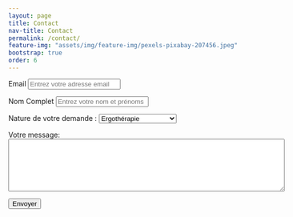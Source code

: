```yaml
---
layout: page
title: Contact
nav-title: Contact
permalink: /contact/
feature-img: "assets/img/feature-img/pexels-pixabay-207456.jpeg"
bootstrap: true   
order: 6
---
```


<form accept-charset="UTF-8" action="https://getform.io/{FORM_ENDPOINT}" method="POST" enctype="multipart/form-data" target="_blank">
          <p>
          <div class="form-group">
            <label for="exampleInputEmail1" required="required">Email</label>
            <input type="email" name="email" class="form-control" id="exampleInputEmail1" aria-describedby="emailHelp" placeholder="Entrez votre adresse email">
          </div> 
          </p>
          <p>
          <div class="form-group">
            <label for="exampleInputName">Nom Complet</label>
            <input type="text" name="name" class="form-control col-xs-4" id="exampleInputName" placeholder="Entrez votre nom et prénoms" required="required">
          </div>
      </p><p>
          <div class="form-group">
            <label for="exampleFormControlSelect1">Nature de votre demande :</label>
            <select class="form-control" id="exampleFormControlSelect1" name="platform" required="required">
              <option>Ergothérapie</option>
              <option>Architecture d'intérieur</option>
              <option>Nordic Walking</option>
            </select>
          </div>
      </p>
          <p>
          <div class="form-group mt-3">
            <label class="mr-2">Votre message:</label>
            <textarea name="message" required="required" style="margin: 0px; height: 105px; width: 552px;"></textarea>
          </div>
          </p>
          <button type="submit" class="btn btn-primary">Envoyer</button>
         
</form>
